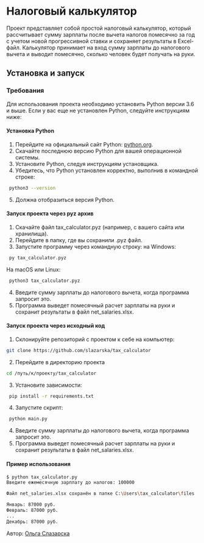 # Налоговый калькулятор

Проект представляет собой простой налоговый калькулятор, который рассчитывает сумму зарплаты 
после вычета налогов помесячно за год с учетом новой прогрессивной ставки и сохраняет результаты 
в Excel-файл. 
Калькулятор принимает на вход сумму зарплаты до налогового вычета и выводит помесячно, сколько 
человек будет получать на руки.

## Установка и запуск

### Требования
Для использования проекта необходимо установить Python версии 3.6 и выше. 
Если у вас еще не установлен Python, следуйте инструкциям ниже:

#### Установка Python
1. Перейдите на официальный сайт Python: [python.org](https://www.python.org/).
2. Скачайте последнюю версию Python для вашей операционной системы.
3. Установите Python, следуя инструкциям установщика.
4. Убедитесь, что Python установлен корректно, выполнив в командной строке:
  ```bash
   python3 --version
   ```
5. Должна отобразиться версия Python.
    
#### Запуск проекта через pyz архив
1. Скачайте файл tax_calculator.pyz (например, с вашего сайта или хранилища).
2. Перейдите в папку, где вы сохранили .pyz файл.
3. Запустите программу через командную строку:
на Windows:
  ```bash
   py tax_calculator.pyz
   ```
На macOS или Linux:
  ```bash
   python3 tax_calculator.pyz
   ```
4. Введите сумму зарплаты до налогового вычета, когда программа запросит это.
5. Программа выведет помесячный расчет зарплаты на руки и сохранит результаты в файл net_salaries.xlsx.

#### Запуск проекта через исходный код
1. Склонируйте репозиторий с проектом к себе на компьютер:
  ```bash
  git clone https://github.com/slazarska/tax_calculator
   ```
2. Перейдите в директорию проекта
  ```bash
  cd /путь/к/проекту/tax_calculator
   ```
3. Установите зависимости:
  ```bash
   pip install -r requirements.txt
   ```
4. Запустите скрипт:
  ```bash
   python main.py
   ```
4. Введите сумму зарплаты до налогового вычета, когда программа запросит это.
5. Программа выведет помесячный расчет зарплаты на руки и сохранит результаты в файл net_salaries.xlsx. 

#### Пример использования
  ```bash
$ python tax_calculator.py
Введите ежемесячную зарплату до налогов: 100000

Файл net_salaries.xlsx сохранён в папке C:\Users\tax_calculator\files

Январь: 87000 руб.
Февраль: 87000 руб.
...
Декабрь: 87000 руб.
   ```

Автор: <a target="_blank" href="https://github.com/slazarska">Ольга Слазарска</a><br/>